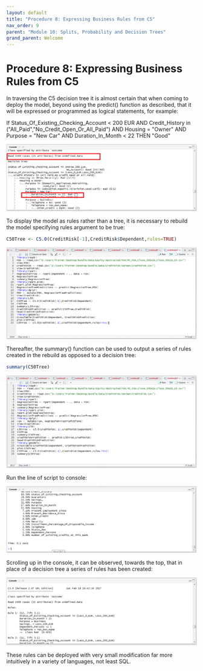 ```yaml
---
layout: default
title: "Procedure 8: Expressing Business Rules from C5"
nav_order: 9
parent: "Module 10: Splits, Probability and Decision Trees"
grand_parent: Welcome
---
```


# Procedure 8: Expressing Business Rules from C5

In traversing the C5 decision tree it is almost certain that when coming to deploy the model, beyond using the predict() function as described,  that it will be expressed or programmed as logical statements,  for example:

If Status_Of_Existing_Checking_Account < 200 EUR
AND Credit_History in ("All_Paid","No_Credit_Open_Or_All_Paid")
AND Housing = "Owner"
AND Purpose = "New Car"
AND Duration_In_Month < 22 THEN "Good"

![img.png](img.png)

To display the model as rules rather than a tree, it is necessary to rebuild the model specifying rules argument to be true:

``` r
C50Tree <- C5.0(CreditRisk[-1],CreditRisk$Dependent,rules=TRUE)
```

![img_1.png](img_1.png)

Thereafter, the summary() function can be used to output a series of rules created in the rebuild as opposed to a decision tree:

``` r
summary(C50Tree)
```

![img_2.png](img_2.png)

Run the line of script to console:

![img_3.png](img_3.png)

Scrolling up in the console, it can be observed, towards the top, that in place of a decision tree a series of rules has been created:

![img_4.png](img_4.png)

These rules can be deployed with very small modification far more intuitively in a variety of languages, not least SQL.